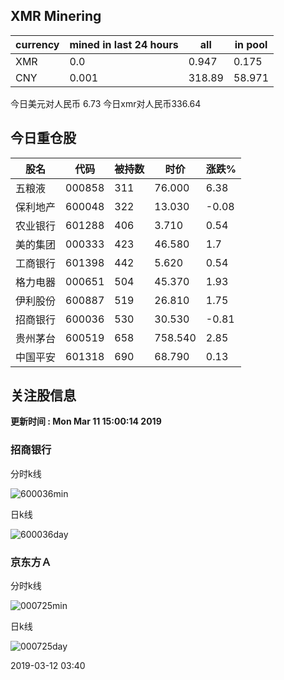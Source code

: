 ## XMR Minering

|currency|mined in last 24 hours|all|in pool|
|---|---|---|---|
|XMR|0.0|0.947|0.175|
|CNY|0.001|318.89|58.971|

今日美元对人民币 6.73	今日xmr对人民币336.64


## 今日重仓股 

|股名|代码|被持数|时价|涨跌%|
|---|---|---|---|---|
|五粮液|000858|311|76.000|6.38|
|保利地产|600048|322|13.030|-0.08|
|农业银行|601288|406|3.710|0.54|
|美的集团|000333|423|46.580|1.7|
|工商银行|601398|442|5.620|0.54|
|格力电器|000651|504|45.370|1.93|
|伊利股份|600887|519|26.810|1.75|
|招商银行|600036|530|30.530|-0.81|
|贵州茅台|600519|658|758.540|2.85|
|中国平安|601318|690|68.790|0.13|

## 关注股信息
**更新时间 : Mon Mar 11 15:00:14 2019**
### 招商银行 
分时k线

![600036min](http://image.sinajs.cn/newchart/min/n/sh600036.gif)

日k线

![600036day](http://image.sinajs.cn/newchart/daily/n/sh600036.gif)

### 京东方Ａ 
分时k线

![000725min](http://image.sinajs.cn/newchart/min/n/sz000725.gif)

日k线

![000725day](http://image.sinajs.cn/newchart/daily/n/sz000725.gif)

2019-03-12 03:40